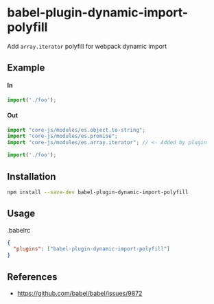 # babel-plugin-dynamic-import-polyfill

Add `array.iterator` polyfill for webpack dynamic import

## Example

#### In

```js
import('./foo');
```

#### Out

```js
import "core-js/modules/es.object.to-string";
import "core-js/modules/es.promise";
import "core-js/modules/es.array.iterator"; // <- Added by plugin

import('./foo');
```

## Installation

```bash
npm install --save-dev babel-plugin-dynamic-import-polyfill
```

## Usage

.babelrc

```json
{
  "plugins": ["babel-plugin-dynamic-import-polyfill"]
}
```

## References

- https://github.com/babel/babel/issues/9872

